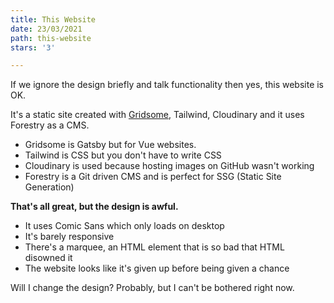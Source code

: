```yaml
---
title: This Website
date: 23/03/2021
path: this-website
stars: '3'

---
```

If we ignore the design briefly and talk functionality then yes, this website is OK.

It's a static site created with [Gridsome](/gridsome "Gridsome review"), Tailwind, Cloudinary and it uses Forestry as a CMS. 

* Gridsome is Gatsby but for Vue websites.
* Tailwind is CSS but you don't have to write CSS
* Cloudinary is used because hosting images on GitHub wasn't working
* Forestry is a Git driven CMS and is perfect for SSG (Static Site Generation)

**That's all great, but the design is awful.**

* It uses Comic Sans which only loads on desktop
* It's barely responsive
* There's a marquee, an HTML element that is so bad that HTML disowned it
* The website looks like it's given up before being given a chance

Will I change the design? Probably, but I can't be bothered right now.